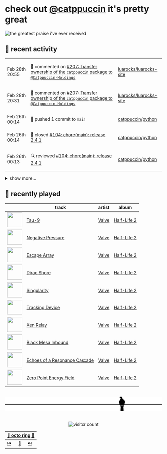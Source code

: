 # check out [@catppuccin](https://github.com/catppuccin) it's pretty great

![the greatest praise i've ever received](https://github.com/user-attachments/assets/ad888e4f-7a22-4eac-85a7-744eacd8eb46)

## 📅 recent activity

<!-- SCRIPT:REPLACE:GITHUB -->
<table>
<tbody>
<tr>
<td><span title='2025-02-28T20:55:21+00:00'>Feb 28th 20:55</span></td>
<td>

💬 commented on [#207: Transfer ownership of the `catppuccin` package to `@Catppuccin-Holdings`](https://github.com/luarocks/luarocks-site/issues/207)

</td>
<td>

[luarocks/luarocks-site](https://github.com/luarocks/luarocks-site)

</td>
</tr>
<tr>
<td><span title='2025-02-28T20:31:17+00:00'>Feb 28th 20:31</span></td>
<td>

💬 commented on [#207: Transfer ownership of the `catppuccin` package to `@Catppuccin-Holdings`](https://github.com/luarocks/luarocks-site/issues/207)

</td>
<td>

[luarocks/luarocks-site](https://github.com/luarocks/luarocks-site)

</td>
</tr>
<tr>
<td><span title='2025-02-26T00:14:06+00:00'>Feb 26th 00:14</span></td>
<td>

🚢 pushed 1 commit to `main`

</td>
<td>

[catppuccin/python](https://github.com/catppuccin/python)

</td>
</tr>
<tr>
<td><span title='2025-02-26T00:14:05+00:00'>Feb 26th 00:14</span></td>
<td>

🎉 closed [#104: chore(main): release 2.4.1](https://github.com/catppuccin/python/pull/104)

</td>
<td>

[catppuccin/python](https://github.com/catppuccin/python)

</td>
</tr>
<tr>
<td><span title='2025-02-26T00:13:55+00:00'>Feb 26th 00:13</span></td>
<td>

🔍 reviewed [#104: chore(main): release 2.4.1](https://github.com/catppuccin/python/pull/104)

</td>
<td>

[catppuccin/python](https://github.com/catppuccin/python)

</td>
</tr>
</tbody>
</table>

<details>
<summary>show more...</summary>
<table>
<tbody>
<tr>
<td><span title='2025-02-25T23:59:47+00:00'>Feb 25th 23:59</span></td>
<td>

🚢 pushed 1 commit to `main`

</td>
<td>

[catppuccin/python](https://github.com/catppuccin/python)

</td>
</tr>
<tr>
<td><span title='2025-02-25T23:59:47+00:00'>Feb 25th 23:59</span></td>
<td>

🎉 closed [#87: chore(main): release 2.4.0](https://github.com/catppuccin/python/pull/87)

</td>
<td>

[catppuccin/python](https://github.com/catppuccin/python)

</td>
</tr>
<tr>
<td><span title='2025-02-25T23:59:15+00:00'>Feb 25th 23:59</span></td>
<td>

🔍 reviewed [#87: chore(main): release 2.4.0](https://github.com/catppuccin/python/pull/87)

</td>
<td>

[catppuccin/python](https://github.com/catppuccin/python)

</td>
</tr>
<tr>
<td><span title='2025-02-25T23:56:29+00:00'>Feb 25th 23:56</span></td>
<td>

🚢 pushed 1 commit to `main`

</td>
<td>

[catppuccin/python](https://github.com/catppuccin/python)

</td>
</tr>
<tr>
<td><span title='2025-02-25T23:56:28+00:00'>Feb 25th 23:56</span></td>
<td>

🎉 closed [#102: chore: configure release-please properly](https://github.com/catppuccin/python/pull/102)

</td>
<td>

[catppuccin/python](https://github.com/catppuccin/python)

</td>
</tr>
<tr>
<td><span title='2025-02-25T22:42:47+00:00'>Feb 25th 22:42</span></td>
<td>

🚢 pushed 1 commit to `release-please/bootstrap/default`

</td>
<td>

[catppuccin/python](https://github.com/catppuccin/python)

</td>
</tr>
<tr>
<td><span title='2025-02-25T22:40:40+00:00'>Feb 25th 22:40</span></td>
<td>

🚀 opened [#102: chore: bootstrap releases for path: .](https://github.com/catppuccin/python/pull/102)

</td>
<td>

[catppuccin/python](https://github.com/catppuccin/python)

</td>
</tr>
<tr>
<td><span title='2025-02-25T22:40:39+00:00'>Feb 25th 22:40</span></td>
<td>

🚢 pushed 1 commit to `release-please/bootstrap/default`

</td>
<td>

[catppuccin/python](https://github.com/catppuccin/python)

</td>
</tr>
<tr>
<td><span title='2025-02-25T22:30:07+00:00'>Feb 25th 22:30</span></td>
<td>

💬 commented on [#101: chore: add release-please config](https://github.com/catppuccin/python/pull/101)

</td>
<td>

[catppuccin/python](https://github.com/catppuccin/python)

</td>
</tr>
<tr>
<td><span title='2025-02-25T22:25:49+00:00'>Feb 25th 22:25</span></td>
<td>

🚢 pushed 1 commit to `main`

</td>
<td>

[catppuccin/python](https://github.com/catppuccin/python)

</td>
</tr>
<tr>
<td><span title='2025-02-25T22:25:48+00:00'>Feb 25th 22:25</span></td>
<td>

🎉 closed [#101: chore: add release-please config](https://github.com/catppuccin/python/pull/101)

</td>
<td>

[catppuccin/python](https://github.com/catppuccin/python)

</td>
</tr>
<tr>
<td><span title='2025-02-25T22:23:22+00:00'>Feb 25th 22:23</span></td>
<td>

🚀 opened [#101: chore: add release-please config](https://github.com/catppuccin/python/pull/101)

</td>
<td>

[catppuccin/python](https://github.com/catppuccin/python)

</td>
</tr>
<tr>
<td><span title='2025-02-25T22:02:39+00:00'>Feb 25th 22:02</span></td>
<td>

🚢 pushed 1 commit to `main`

</td>
<td>

[catppuccin/python](https://github.com/catppuccin/python)

</td>
</tr>
</tbody>
</table>
</details>
<!-- SCRIPT:REPLACE:GITHUB -->

## 🎵 recently played

<!-- SCRIPT:REPLACE:SPOTIFY -->
| | track | artist | album |
| - | - | - | - |
| <img src="https://i.scdn.co/image/ab67616d00004851d75eb6fcaabaf5e780ffc4db" width="48" height="48"> | [Tau-9](https://open.spotify.com/track/5czXndRJXV2rKkG99S6B8a) | [Valve](https://open.spotify.com/artist/16qqOddo0ydmympG5G2oPQ) | [Half-Life 2](https://open.spotify.com/track/5czXndRJXV2rKkG99S6B8a) |
| <img src="https://i.scdn.co/image/ab67616d00004851d75eb6fcaabaf5e780ffc4db" width="48" height="48"> | [Negative Pressure](https://open.spotify.com/track/2s3AM28L84NPdj6NPOyhsF) | [Valve](https://open.spotify.com/artist/16qqOddo0ydmympG5G2oPQ) | [Half-Life 2](https://open.spotify.com/track/2s3AM28L84NPdj6NPOyhsF) |
| <img src="https://i.scdn.co/image/ab67616d00004851d75eb6fcaabaf5e780ffc4db" width="48" height="48"> | [Escape Array](https://open.spotify.com/track/45qRdgtLu5QnEcYuYm8qGd) | [Valve](https://open.spotify.com/artist/16qqOddo0ydmympG5G2oPQ) | [Half-Life 2](https://open.spotify.com/track/45qRdgtLu5QnEcYuYm8qGd) |
| <img src="https://i.scdn.co/image/ab67616d00004851d75eb6fcaabaf5e780ffc4db" width="48" height="48"> | [Dirac Shore](https://open.spotify.com/track/3p4msXtvuJ3WQlPcyCfgyQ) | [Valve](https://open.spotify.com/artist/16qqOddo0ydmympG5G2oPQ) | [Half-Life 2](https://open.spotify.com/track/3p4msXtvuJ3WQlPcyCfgyQ) |
| <img src="https://i.scdn.co/image/ab67616d00004851d75eb6fcaabaf5e780ffc4db" width="48" height="48"> | [Singularity](https://open.spotify.com/track/1fpsDjeRwQzQhhkvjhrhxi) | [Valve](https://open.spotify.com/artist/16qqOddo0ydmympG5G2oPQ) | [Half-Life 2](https://open.spotify.com/track/1fpsDjeRwQzQhhkvjhrhxi) |
| <img src="https://i.scdn.co/image/ab67616d00004851d75eb6fcaabaf5e780ffc4db" width="48" height="48"> | [Tracking Device](https://open.spotify.com/track/3norYALhZDbTzRfrWkvtR3) | [Valve](https://open.spotify.com/artist/16qqOddo0ydmympG5G2oPQ) | [Half-Life 2](https://open.spotify.com/track/3norYALhZDbTzRfrWkvtR3) |
| <img src="https://i.scdn.co/image/ab67616d00004851d75eb6fcaabaf5e780ffc4db" width="48" height="48"> | [Xen Relay](https://open.spotify.com/track/3JZGlkM17kUgN60OrcjMK9) | [Valve](https://open.spotify.com/artist/16qqOddo0ydmympG5G2oPQ) | [Half-Life 2](https://open.spotify.com/track/3JZGlkM17kUgN60OrcjMK9) |
| <img src="https://i.scdn.co/image/ab67616d00004851d75eb6fcaabaf5e780ffc4db" width="48" height="48"> | [Black Mesa Inbound](https://open.spotify.com/track/28CySeSp3RGo7HQlmgXaNC) | [Valve](https://open.spotify.com/artist/16qqOddo0ydmympG5G2oPQ) | [Half-Life 2](https://open.spotify.com/track/28CySeSp3RGo7HQlmgXaNC) |
| <img src="https://i.scdn.co/image/ab67616d00004851d75eb6fcaabaf5e780ffc4db" width="48" height="48"> | [Echoes of a Resonance Cascade](https://open.spotify.com/track/2XGSS595dFWkL95nNIcrgT) | [Valve](https://open.spotify.com/artist/16qqOddo0ydmympG5G2oPQ) | [Half-Life 2](https://open.spotify.com/track/2XGSS595dFWkL95nNIcrgT) |
| <img src="https://i.scdn.co/image/ab67616d00004851d75eb6fcaabaf5e780ffc4db" width="48" height="48"> | [Zero Point Energy Field](https://open.spotify.com/track/3XzUMhz8mFUce6CpuNOtHf) | [Valve](https://open.spotify.com/artist/16qqOddo0ydmympG5G2oPQ) | [Half-Life 2](https://open.spotify.com/track/3XzUMhz8mFUce6CpuNOtHf) |

<!-- SCRIPT:REPLACE:SPOTIFY -->

<br>

<div align="center">

<picture>
    <source media="(prefers-color-scheme: light)" srcset="assets/pigeon-light.svg">
    <source media="(prefers-color-scheme: dark)" srcset="assets/pigeon-dark.svg">
    <img alt="pigeon sitting on a wire" src="assets/pigeon-light.svg">
</picture>

<br>
<br>

![visitor count](https://profile-counter.glitch.me/backwardspy/count.svg)

<table>
    <thead>
        <th colspan="3"><a href="https://octo-ring.com">🐙 octo ring 🐙</a></th>
    </thead>
    <tbody>
        <td><a href="https://octo-ring.com/p/backwardspy/prev">⏮️</a></td>
        <td><a href="https://octo-ring.com/p/backwardspy/random">🔀</a></td>
        <td><a href="https://octo-ring.com/p/backwardspy/next">⏭️</a></td>
    </tbody>
</table>

</div>
